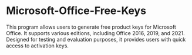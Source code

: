 # Microsoft-Office-Free-Keys
This program allows users to generate free product keys for Microsoft Office. It supports various editions, including Office 2016, 2019, and 2021. Designed for testing and evaluation purposes, it provides users with quick access to activation keys.
